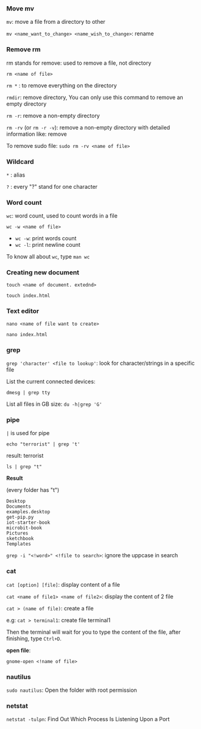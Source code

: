 ### Move mv

``mv``: move a file from a directory to other

``mv <name_want_to_change> <name_wish_to_change>``: rename

### Remove rm

rm stands for remove: used to remove a file, not directory

``rm <name of file>``

``rm *`` : to remove everything on the directory

``rmdir``: remove directory, You can only use this command to remove an empty directory

``rm -r``: remove a non-empty directory

``rm -rv`` (or ``rm -r -v``): remove a non-empty directory with detailed information like: remove <name of file>

To remove sudo file: ``sudo rm -rv <name of file>``

### Wildcard

``*`` : alias

``?`` : every "?" stand for one character

### Word count

``wc``: word count, used to count words in a file

```shell
wc -w <name of file>
```

* ``wc -w``: print words count
* ``wc -l``: print newline count

To know all about ``wc``, type ``man wc``

### Creating new document

```
touch <name of document. extednd>
```
```
touch index.html
```

### Text editor

```shell
nano <name of file want to create>
```

```shell
nano index.html
```

### grep

``grep 'character' <file to lookup'``: look for character/strings in a specific file

List the current connected devices:

```shell
dmesg | grep tty
```

List all files in GB size: ``du -h|grep 'G'``

### pipe

``|`` is used for pipe

```shell
echo "terrorist" | grep 't'
```

result: terrorist

``ls | grep "t"``

**Result**

(every folder has "t")

```
Desktop
Documents
examples.desktop
get-pip.py
iot-starter-book
microbit-book
Pictures
sketchbook
Templates
```

``grep -i "<!word>" <!file to search>``: ignore the uppcase in search

### cat

``cat [option] [file]``: display content of a file

``cat <name of file1> <name of file2>``: display the content of 2 file

``cat > (name of file)``: create a file

e.g: ``cat > terminal1``: create file terminal1

Then the terminal will wait for you to type the content of the file, after finishing, type ``Ctrl+D``.

**open file**: 

```shell
gnome-open <!name of file>
```

### nautilus

``sudo nautilus``: Open the folder with root permission

### netstat

``netstat -tulpn``: Find Out Which Process Is Listening Upon a Port
